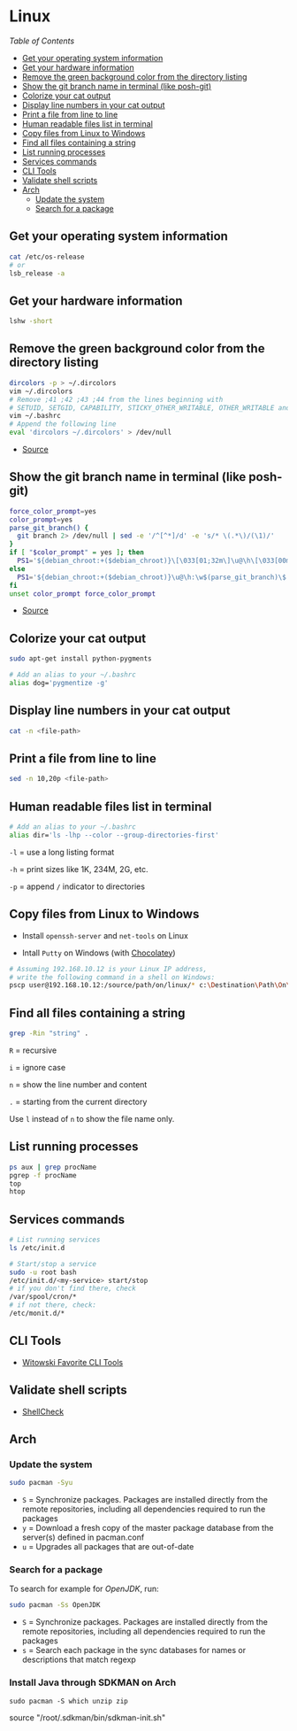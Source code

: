 # Linux

_Table of Contents_

<!-- START doctoc generated TOC please keep comment here to allow auto update -->
<!-- DON'T EDIT THIS SECTION, INSTEAD RE-RUN doctoc TO UPDATE -->
<!-- generated with [DocToc](https://github.com/thlorenz/doctoc) -->

- [Get your operating system information](#get-your-operating-system-information)
- [Get your hardware information](#get-your-hardware-information)
- [Remove the green background color from the directory listing](#remove-the-green-background-color-from-the-directory-listing)
- [Show the git branch name in terminal (like posh-git)](#show-the-git-branch-name-in-terminal-like-posh-git)
- [Colorize your cat output](#colorize-your-cat-output)
- [Display line numbers in your cat output](#display-line-numbers-in-your-cat-output)
- [Print a file from line to line](#print-a-file-from-line-to-line)
- [Human readable files list in terminal](#human-readable-files-list-in-terminal)
- [Copy files from Linux to Windows](#copy-files-from-linux-to-windows)
- [Find all files containing a string](#find-all-files-containing-a-string)
- [List running processes](#list-running-processes)
- [Services commands](#services-commands)
- [CLI Tools](#cli-tools)
- [Validate shell scripts](#validate-shell-scripts)
- [Arch](#arch)
  - [Update the system](#update-the-system)
  - [Search for a package](#search-for-a-package)

<!-- END doctoc generated TOC please keep comment here to allow auto update -->

## Get your operating system information

```sh
cat /etc/os-release
# or
lsb_release -a
```

## Get your hardware information

```sh
lshw -short
```

## Remove the green background color from the directory listing

```sh
dircolors -p > ~/.dircolors
vim ~/.dircolors
# Remove ;41 ;42 ;43 ;44 from the lines beginning with
# SETUID, SETGID, CAPABILITY, STICKY_OTHER_WRITABLE, OTHER_WRITABLE and STICKY
vim ~/.bashrc
# Append the following line
eval 'dircolors ~/.dircolors' > /dev/null
```

- [Source](https://unix.stackexchange.com/questions/94498/what-causes-this-green-background-in-ls-output)

## Show the git branch name in terminal (like posh-git)

```sh
force_color_prompt=yes
color_prompt=yes
parse_git_branch() {
  git branch 2> /dev/null | sed -e '/^[^*]/d' -e 's/* \(.*\)/(\1)/'
}
if [ "$color_prompt" = yes ]; then
  PS1='${debian_chroot:+($debian_chroot)}\[\033[01;32m\]\u@\h\[\033[00m\]:\[\033[01;34m\]\w\[\033[01;31m\]$(parse_git_branch)\[\033[00m\]\$ '
else
  PS1='${debian_chroot:+($debian_chroot)}\u@\h:\w$(parse_git_branch)\$ '
fi
unset color_prompt force_color_prompt
```

- [Source](https://askubuntu.com/questions/730754/how-do-i-show-the-git-branch-with-colours-in-bash-prompt)

## Colorize your cat output

```sh
sudo apt-get install python-pygments

# Add an alias to your ~/.bashrc
alias dog='pygmentize -g'
```

## Display line numbers in your cat output

```sh
cat -n <file-path>
```

## Print a file from line to line

```sh
sed -n 10,20p <file-path>
```

## Human readable files list in terminal

```sh
# Add an alias to your ~/.bashrc
alias dir='ls -lhp --color --group-directories-first'
```

`-l` = use a long listing format

`-h` = print sizes like 1K, 234M, 2G, etc.

`-p` = append `/` indicator to directories

## Copy files from Linux to Windows

- Install `openssh-server` and `net-tools` on Linux

- Intall `Putty` on Windows (with [Chocolatey](https://chocolatey.org/packages/putty))

```sh
# Assuming 192.168.10.12 is your Linux IP address,
# write the following command in a shell on Windows:
pscp user@192.168.10.12:/source/path/on/linux/* c:\Destination\Path\On\Windows
```

## Find all files containing a string

```sh
grep -Rin "string" .
```

`R` = recursive

`i` = ignore case

`n` = show the line number and content

`.` = starting from the current directory

Use `l` instead of `n` to show the file name only.

## List running processes

```sh
ps aux | grep procName
pgrep -f procName
top
htop
```

## Services commands

```sh
# List running services
ls /etc/init.d

# Start/stop a service
sudo -u root bash
/etc/init.d/<my-service> start/stop
# if you don't find there, check
/var/spool/cron/*
# if not there, check:
/etc/monit.d/*
```

## CLI Tools

- [Witowski Favorite CLI Tools](https://switowski.com/blog/favorite-cli-tools)

## Validate shell scripts

- [ShellCheck](https://www.shellcheck.net/)

## Arch

### Update the system

```sh
sudo pacman -Syu
```

- `S` = Synchronize packages. Packages are installed directly from the remote repositories, including all dependencies required to run the packages
- `y` = Download a fresh copy of the master package database from the server(s) defined in pacman.conf
- `u` = Upgrades all packages that are out-of-date

### Search for a package

To search for example for _OpenJDK_, run:

```sh
sudo pacman -Ss OpenJDK
```

- `S` = Synchronize packages. Packages are installed directly from the remote repositories, including all dependencies required to run the packages
- `s` = Search each package in the sync databases for names or descriptions that match regexp

### Install Java through SDKMAN on Arch

```
sudo pacman -S which unzip zip
```

source "/root/.sdkman/bin/sdkman-init.sh"
